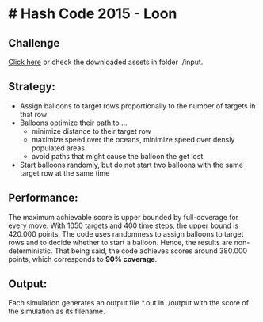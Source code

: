 # # Hash Code 2015 - Loon

## Challenge 
[Click here](https://hashcode.withgoogle.com/past_editions.html) or check the downloaded assets in folder ./input.

## Strategy:
- Assign balloons to target rows proportionally to the number of targets in that row
- Balloons optimize their path to ...
    - minimize distance to their target row
    - maximize speed over the oceans, minimize speed over densly populated areas
    - avoid paths that might cause the balloon the get lost
- Start balloons randomly, but do not start two balloons with the same target row at the same time

## Performance:
The maximum achievable score is upper bounded by full-coverage for every move.
With 1050 targets and 400 time steps, the upper bound is 420.000 points. The code uses randomness to assign balloons to target rows and to decide whether to start a balloon. Hence, the results are 
non-deterministic. That being said, the code achieves scores around 380.000 points, which corresponds to **90% coverage**.

## Output:
Each simulation generates an output file *.out in ./output
with the score of the simulation as its filename.